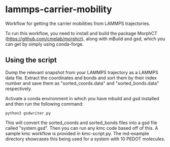 # lammps-carrier-mobility
Workflow for getting the carrier mobilities from LAMMPS trajectories.

To run this workflow, you need to install and build the package MorphCT (https://github.com/cmelab/morphct), along with mBuild and gsd, which you can get by simply using conda-forge.

## Using the script

Dump the relevant snapshot from your LAMMPS trajectory as a LAMMPS data file. Extract the coordinates and bonds and sort them by their index number and save them as "sorted\_coords.data" and "sorted\_bonds.data" respectively.

Activate a conda environment in which you have mbuild and gsd installed and then run the following command:

```
python3 gsdwriter.py

```

This will convert the sorted\_coords and sorted\_bonds files into a gsd file called "system.gsd". Then you can run any kmc code based off of this. A sample kmc workflow is provided in kmc-script.py. The md-example directory showcases this being used for a system with 10 PEDOT molecules.


